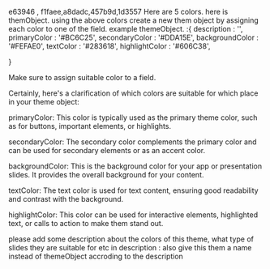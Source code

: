 e63946 , f1faee,a8dadc,457b9d,1d3557
Here are 5 colors. 
here is themObject. using the above colors create a new them object by assigning each color to one of the field.
example themeObject.  :{
    description     : '',
    primaryColor    : '#BC6C25',
    secondaryColor  : '#DDA15E',
    backgroundColor : '#FEFAE0',
    textColor       : '#283618',
    highlightColor  : '#606C38',

}

Make sure to assign suitable color to a field.

Certainly, here's a clarification of which colors are suitable for which place in your theme object:

primaryColor: This color is typically used as the primary theme color, such as for buttons, important elements, or highlights.

secondaryColor: The secondary color complements the primary color and can be used for secondary elements or as an accent color.

backgroundColor: This is the background color for your app or presentation slides. It provides the overall background for your content.

textColor: The text color is used for text content, ensuring good readability and contrast with the background.

highlightColor: This color can be used for interactive elements, highlighted text, or calls to action to make them stand out.



please add some description about the colors of this theme, what  type of slides they are suitable for etc in description : also give this them a name instead of themeObject accroding to the description

